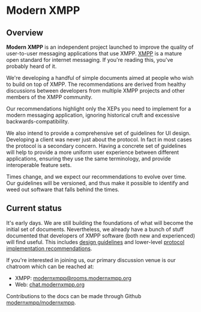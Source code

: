 # Modern XMPP

## Overview

**Modern XMPP** is an independent project launched to improve the quality of user-to-user messaging applications
that use XMPP. [XMPP](https://xmpp.org/) is a mature open standard for internet messaging. If you're reading
this, you've probably heard of it.

We're developing a handful of simple documents aimed at people who wish to build on top of XMPP. The recommendations are derived from healthy discussions between developers from multiple XMPP projects and other members of the XMPP community.

Our recommendations highlight only the XEPs you need to implement for a modern messaging application,
ignoring historical cruft and excessive backwards-compatibility.

We also intend to provide a comprehensive set of guidelines for UI design. Developing a client was never just about the protocol. In fact in most cases the protocol is a secondary concern. Having a concrete set of guidelines will help to provide a more uniform user experience between different applications, ensuring they use the same terminology, and provide interoperable feature sets.

Times change, and we expect our recommendations to evolve over time. Our guidelines will be versioned,
and thus make it possible to identify and weed out software that falls behind the times.

## Current status

It's early days. We are still building the foundations of what will become the initial set of documents. Nevertheless, we already have a bunch of stuff documented that developers of XMPP software (both new and experienced) will find useful. This includes [design guidelines](client-guidelines/index.md) and lower-level [protocol implementation recommendations](client-guidelines/protocol.md).

If you're interested in joining us, our primary discussion venue is our chatroom which can be reached at:

- XMPP: [modernxmpp@rooms.modernxmpp.org](xmpp:modernxmpp@rooms.modernxmpp.org?join)
- Web: [chat.modernxmpp.org](https://chat.modernxmpp.org/)

Contributions to the docs can be made through Github [modernxmpp/modernxmpp](https://github.com/modernxmpp/modernxmpp).

